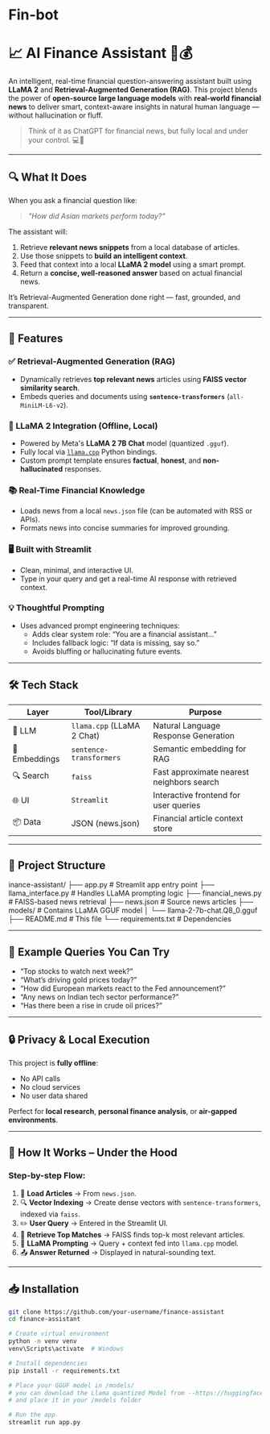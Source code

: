 # Fin-bot
# 📈 AI Finance Assistant 🤖💰

An intelligent, real-time financial question-answering assistant built using **LLaMA 2** and **Retrieval-Augmented Generation (RAG)**. This project blends the power of **open-source large language models** with **real-world financial news** to deliver smart, context-aware insights in natural human language — without hallucination or fluff.

> Think of it as ChatGPT for financial news, but fully local and under your control. 💻🔐

---

## 🔍 What It Does

When you ask a financial question like:

> *"How did Asian markets perform today?"*

The assistant will:

1. Retrieve **relevant news snippets** from a local database of articles.
2. Use those snippets to **build an intelligent context**.
3. Feed that context into a local **LLaMA 2 model** using a smart prompt.
4. Return a **concise, well-reasoned answer** based on actual financial news.

It’s Retrieval-Augmented Generation done right — fast, grounded, and transparent.

---

## 🚀 Features

### ✅ Retrieval-Augmented Generation (RAG)
- Dynamically retrieves **top relevant news** articles using **FAISS vector similarity search**.
- Embeds queries and documents using **`sentence-transformers`** (`all-MiniLM-L6-v2`).

### 🧠 LLaMA 2 Integration (Offline, Local)
- Powered by Meta's **LLaMA 2 7B Chat** model (quantized `.gguf`).
- Fully local via [`llama.cpp`](https://github.com/ggerganov/llama.cpp) Python bindings.
- Custom prompt template ensures **factual**, **honest**, and **non-hallucinated** responses.

### 📚 Real-Time Financial Knowledge
- Loads news from a local `news.json` file (can be automated with RSS or APIs).
- Formats news into concise summaries for improved grounding.

### 🖥️ Built with Streamlit
- Clean, minimal, and interactive UI.
- Type in your query and get a real-time AI response with retrieved context.

### 💡 Thoughtful Prompting
- Uses advanced prompt engineering techniques:
  - Adds clear system role: “You are a financial assistant...”
  - Includes fallback logic: “If data is missing, say so.”
  - Avoids bluffing or hallucinating future events.

---

## 🛠️ Tech Stack

| Layer         | Tool/Library              | Purpose                                 |
|---------------|---------------------------|-----------------------------------------|
| 💬 LLM        | `llama.cpp` (LLaMA 2 Chat)| Natural Language Response Generation    |
| 📄 Embeddings | `sentence-transformers`   | Semantic embedding for RAG              |
| 🔍 Search     | `faiss`                   | Fast approximate nearest neighbors search|
| 🌐 UI         | `Streamlit`               | Interactive frontend for user queries   |
| 📦 Data       | JSON (news.json)          | Financial article context store         |

---

## 📂 Project Structure

inance-assistant/
├── app.py # Streamlit app entry point
├── llama_interface.py # Handles LLaMA prompting logic
├── financial_news.py # FAISS-based news retrieval
├── news.json # Source news articles
├── models/ # Contains LLaMA GGUF model
│ └── llama-2-7b-chat.Q8_0.gguf
├── README.md # This file
└── requirements.txt # Dependencies


---

## 📌 Example Queries You Can Try

- “Top stocks to watch next week?”
- “What’s driving gold prices today?”
- “How did European markets react to the Fed announcement?”
- “Any news on Indian tech sector performance?”
- “Has there been a rise in crude oil prices?”

---

## 🔒 Privacy & Local Execution

This project is **fully offline**:
- No API calls
- No cloud services
- No user data shared

Perfect for **local research**, **personal finance analysis**, or **air-gapped environments**.

---

## 🧠 How It Works – Under the Hood

### Step-by-step Flow:
1. 📰 **Load Articles** → From `news.json`.
2. 🔍 **Vector Indexing** → Create dense vectors with `sentence-transformers`, indexed via `faiss`.
3. ✏️ **User Query** → Entered in the Streamlit UI.
4. 🔎 **Retrieve Top Matches** → FAISS finds top-k most relevant articles.
5. 🧠 **LLaMA Prompting** → Query + context fed into `llama.cpp` model.
6. 📤 **Answer Returned** → Displayed in natural-sounding text.

---

## 📥 Installation

```bash
git clone https://github.com/your-username/finance-assistant
cd finance-assistant

# Create virtual environment
python -m venv venv
venv\Scripts\activate  # Windows

# Install dependencies
pip install -r requirements.txt

# Place your GGUF model in /models/
# you can download the Llama quantized Model from --https://huggingface.co/TheBloke/finance-LLM-GGUF
# and place it in your /models folder

# Run the app
streamlit run app.py
